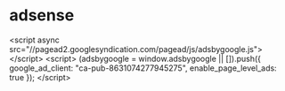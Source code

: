 # adsense
&lt;script async src="//pagead2.googlesyndication.com/pagead/js/adsbygoogle.js">&lt;/script> &lt;script>   (adsbygoogle = window.adsbygoogle || []).push({     google_ad_client: "ca-pub-8631074277945275",     enable_page_level_ads: true   }); &lt;/script>
